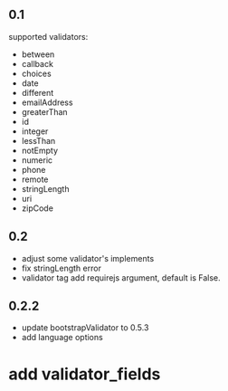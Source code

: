 ## 0.1
supported validators:

* between
* callback
* choices
* date
* different
* emailAddress
* greaterThan
* id
* integer
* lessThan
* notEmpty
* numeric
* phone
* remote
* stringLength
* uri
* zipCode

## 0.2 

* adjust some validator's implements
* fix stringLength error
* validator tag add requirejs argument, default is False.

## 0.2.2

* update bootstrapValidator to 0.5.3
* add language options
# add validator_fields 